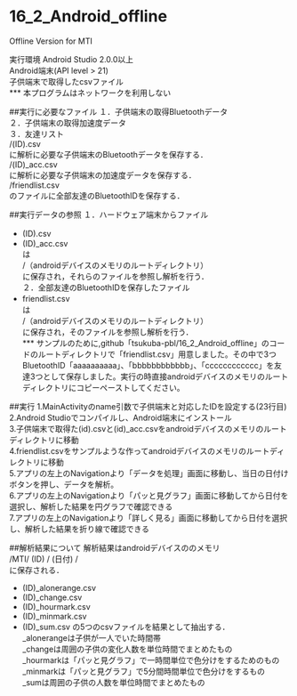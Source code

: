 # 16_2_Android_offline
Offline Version for MTI

実行環境
Android Studio 2.0.0以上</br>
Android端末(API level > 21)</br>
子供端末で取得したcsvファイル</br>
*** 本プログラムはネットワークを利用しない</br>

##実行に必要なファイル
１．子供端末の取得Bluetoothデータ</br>
２．子供端末の取得加速度データ</br>
３．友達リスト</br>
/(ID).csv</br>
に解析に必要な子供端末のBluetoothデータを保存する．</br>
/(ID)_acc.csv</br>
に解析に必要な子供端末の加速度データを保存する．</br>
/friendlist.csv</br>
のファイルに全部友達のBluetoothIDを保存する．</br>

##実行データの参照
１．ハードウェア端末からファイル</br>
* (ID).csv　</br>
* (ID)_acc.csv</br>
は</br>
/（androidデバイスのメモリのルートディレクトリ）</br>
に保存され，それらのファイルを参照し解析を行う．</br>
２．全部友達のBluetoothIDを保存したファイル</br>
* friendlist.csv　</br>
は</br>
/（androidデバイスのメモリのルートディレクトリ）</br>
に保存され，そのファイルを参照し解析を行う．</br>
*** サンプルのために,github「tsukuba-pbl/16_2_Android_offline」のコードのルートディレクトリで「friendlist.csv」用意しました。その中で3つBluetoothID「aaaaaaaaaa」、「bbbbbbbbbbbb」、「cccccccccccc」を友達3つとして保存しました。実行の時直接androidデバイスのメモリのルートディレクトリにコピーペーストしてください。

##実行
1.MainActivityのname引数で子供端末と対応したIDを設定する(23行目)</br>
2.Android Studioでコンパイルし、Android端末にインストール</br>
3.子供端末で取得た(id).csvと(id)_acc.csvをandroidデバイスのメモリのルートディレクトリに移動</br>
4.friendlist.csvをサンプルような作ってandroidデバイスのメモリのルートディレクトリに移動</br>
5.アプリの左上のNavigationより「データを処理」画面に移動し、当日の日付けボタンを押し、データを解析。</br>
6.アプリの左上のNavigationより「パッと見グラフ」画面に移動してから日付を選択し、解析した結果を円グラフで確認できる</br>
7.アプリの左上のNavigationより「詳しく見る」画面に移動してから日付を選択し、解析した結果を折り線で確認できる</br>

##解析結果について
解析結果はandroidデバイスののメモリ</br>
/MTI/ (ID) / (日付) /　</br>
に保存される．</br>
* (ID)_alonerange.csv
* (ID)_change.csv
* (ID)_hourmark.csv
* (ID)_minmark.csv
* (ID)_sum.csv
の5つのcsvファイルを結果として抽出する．</br>
_alonerangeは子供が一人でいた時間帯</br>
_changeは周囲の子供の変化人数を単位時間でまとめたもの</br>
_hourmarkは「パッと見グラフ」で一時間単位で色分けをするためのもの</br>
_minmarkは「パッと見グラフ」で5分間時間単位で色分けをするもの</br>
_sumは周囲の子供の人数を単位時間でまとめたもの</br>

